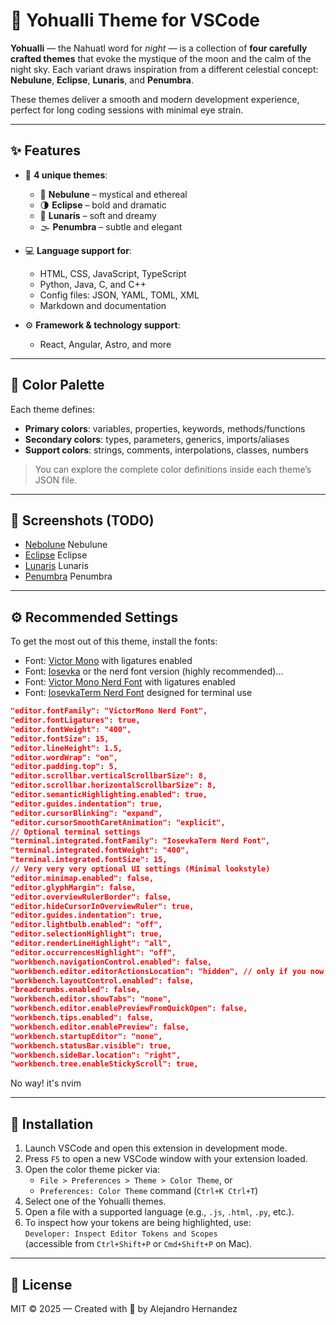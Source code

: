 # 🌙 Yohualli Theme for VSCode

**Yohualli** — the Nahuatl word for *night* — is a collection of **four carefully crafted themes** that evoke the mystique of the moon and the calm of the night sky. Each variant draws inspiration from a different celestial concept: **Nebulune**, **Eclipse**, **Lunaris**, and **Penumbra**.

These themes deliver a smooth and modern development experience, perfect for long coding sessions with minimal eye strain.

---

## ✨ Features

- 🎨 **4 unique themes**:
  - 🌌 **Nebulune** – mystical and ethereal  
  - 🌗 **Eclipse** – bold and dramatic  
  - 🌙 **Lunaris** – soft and dreamy  
  - 🌫️ **Penumbra** – subtle and elegant  

- 💻 **Language support for**:
  - HTML, CSS, JavaScript, TypeScript
  - Python, Java, C, and C++
  - Config files: JSON, YAML, TOML, XML
  - Markdown and documentation

- ⚙️ **Framework & technology support**:
  - React, Angular, Astro, and more

---

## 🌈 Color Palette

Each theme defines:

- **Primary colors**: variables, properties, keywords, methods/functions  
- **Secondary colors**: types, parameters, generics, imports/aliases  
- **Support colors**: strings, comments, interpolations, classes, numbers

> You can explore the complete color definitions inside each theme’s JSON file.

---

## 📸 Screenshots (TODO)

- [Nebolune](./assets/nebulune-preview.jpg) Nebulune  
- [Eclipse](./assets/eclipse-preview.jpg) Eclipse
- [Lunaris](./assets/lunaris-preview.jpg) Lunaris
- [Penumbra](./assets/penumbra-preview.jpg) Penumbra

---

## ⚙️ Recommended Settings

To get the most out of this theme, install the fonts:

- Font: [Victor Mono](https://rubjo.github.io/victor-mono/) with ligatures enabled
- Font: [Iosevka](https://typeof.net/Iosevka/) 
or the nerd font version (highly recommended)...
- Font: [Victor Mono Nerd Font](https://github.com/ryanoasis/nerd-fonts/tree/master/patched-fonts/VictorMono) with ligatures enabled
- Font: [IosevkaTerm Nerd Font](https://github.com/ryanoasis/nerd-fonts/tree/master/patched-fonts/IosevkaTerm) designed for terminal use

```json
"editor.fontFamily": "VictorMono Nerd Font",
"editor.fontLigatures": true,
"editor.fontWeight": "400",
"editor.fontSize": 15,
"editor.lineHeight": 1.5,
"editor.wordWrap": "on",
"editor.padding.top": 5,
"editor.scrollbar.verticalScrollbarSize": 8,
"editor.scrollbar.horizontalScrollbarSize": 8,
"editor.semanticHighlighting.enabled": true,
"editor.guides.indentation": true,
"editor.cursorBlinking": "expand",
"editor.cursorSmoothCaretAnimation": "explicit",
// Optional terminal settings
"terminal.integrated.fontFamily": "IosevkaTerm Nerd Font",
"terminal.integrated.fontWeight": "400",
"terminal.integrated.fontSize": 15,
// Very very very optional UI settings (Minimal lookstyle)
"editor.minimap.enabled": false,
"editor.glyphMargin": false,
"editor.overviewRulerBorder": false,
"editor.hideCursorInOverviewRuler": true,
"editor.guides.indentation": true,
"editor.lightbulb.enabled": "off",
"editor.selectionHighlight": true,
"editor.renderLineHighlight": "all",
"editor.occurrencesHighlight": "off",
"workbench.navigationControl.enabled": false,
"workbench.editor.editorActionsLocation": "hidden", // only if you now how to navigate with shortcuts
"workbench.layoutControl.enabled": false,
"breadcrumbs.enabled": false,
"workbench.editor.showTabs": "none",
"workbench.editor.enablePreviewFromQuickOpen": false,
"workbench.tips.enabled": false,
"workbench.editor.enablePreview": false,
"workbench.startupEditor": "none",
"workbench.statusBar.visible": true,
"workbench.sideBar.location": "right",
"workbench.tree.enableStickyScroll": true,
```
No way! it's nvim

---

## 🚀 Installation

1. Launch VSCode and open this extension in development mode.
2. Press `F5` to open a new VSCode window with your extension loaded.
3. Open the color theme picker via:
   - `File > Preferences > Theme > Color Theme`, or  
   - `Preferences: Color Theme` command (`Ctrl+K Ctrl+T`)
4. Select one of the Yohualli themes.
5. Open a file with a supported language (e.g., `.js`, `.html`, `.py`, etc.).
6. To inspect how your tokens are being highlighted, use:  
   `Developer: Inspect Editor Tokens and Scopes`  
   (accessible from `Ctrl+Shift+P` or `Cmd+Shift+P` on Mac).

---

## 📜 License

MIT © 2025 — Created with 🌙 by Alejandro Hernandez
